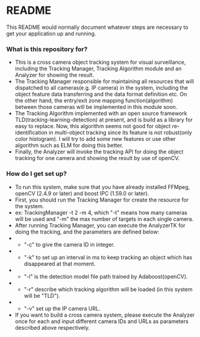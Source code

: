 # README #

This README would normally document whatever steps are necessary to get your application up and running.

### What is this repository for? ###

* This is a cross camera object tracking system for visual surveillance, including the Tracking Manager, Tracking Algorithm module and an Analyzer for showing the result.
* The Tracking Manager responsible for maintaining all resources that will dispatched to all cameras(e.g. IP camera) in the system, including the object feature data transferring and the data format definition etc. On the other hand, the entry/exit zone mapping function(algorithm) between those cameras will be implemented in this module soon.
* The Tracking Algorithm implemented with an open source framework TLD(tracking-learning-detection) at present, and is build as a library for easy to replace. Now, this algorithm seems not good for object re-identification in multi-object tracking since its feature is not robust(only color histogram). I will try to add some new features or use other algorithm such as ELM for doing this better.
* Finally, the Analyzer will invoke the tracking API for doing the object tracking for one camera and showing the result by use of openCV.

### How do I get set up? ###

* To run this system, make sure that you have already installed FFMpeg, openCV (2.4.9 or later) and boost IPC (1.59.0 or later).
* First, you should run the Tracking Manager for create the resource for the system.
* ex: TrackingManager -t 2 -m 4, which "-t" means how many cameras will be used and "-m" the max number of targets in each single camera.
* After running Tracking Manager, you can execute the AnalyzerTK for doing the tracking, and the parameters are defined below:
* * "-c" to give the camera ID in integer.
* * "-k" to set up an interval in ms to keep tracking an object which has disappeared at that moment.
* * "-l" is the detection model file path trained by Adaboost(openCV).
* * "-r" describe which tracking algorithm will be loaded (in this system will be "TLD").
* * "-v" set up the IP camera URL.
* If you want to build a cross camera system, please execute the Analyzer once for each  and input different camera IDs and URLs as parameters described above respectively.